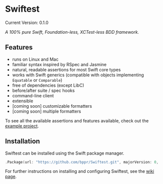 Swiftest
========

Current Version: 0.1.0

_A 100% pure Swift, Foundation-less, XCTest-less BDD framework._

## Features
* runs on Linux and Mac
* familiar syntax inspired by RSpec and Jasmine
* natural, readable assertions for most Swift core types
* works with Swift generics (compatible with objects implementing `Equatable` or `Comparable`)
* free of dependencies (except LibC)
* before/after suite / spec hooks
* command-line client
* extensible
* [coming soon] customizable formatters
* [coming soon] multiple formatters

To see all the available assertions and features available, check out the [example project](src/Example).

## Installation
Swiftest can be installed using the Swift package manager.

```swift
.Package(url: "https://github.com/bppr/Swiftest.git", majorVersion: 0, minorVersion: 1)
```

For further instructions on installing and configuring Swiftest, see the [wiki page](github.com/bppr/Swiftest/wiki/Installation).
